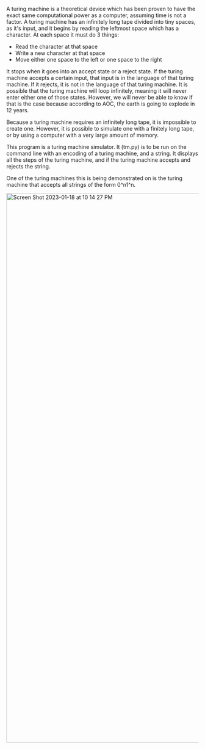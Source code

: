 A turing machine is a theoretical device which has been proven to have the exact same computational power as a computer, assuming time is not a factor. 
A turing machine has an infinitely long tape divided into tiny spaces, as it's input, and it begins by reading the leftmost space which has a character. At each space it must do 3 things:
- Read the character at that space
- Write a new character at that space
- Move either one space to the left or one space to the right

It stops when it goes into an accept state or a reject state. If the turing machine accepts a certain input, that input is in the language of that turing machine. If it rejects, it is not in the language of that turing machine. It is possible that the turing machine will loop infinitely, meaning it will never enter either one of those states. However, we will never be able to know if that is the case because according to AOC, the earth is going to explode in 12 years.

Because a turing machine requires an infinitely long tape, it is impossible to create one. However, it is possible to simulate one with a finitely long tape, or by using a computer with a very large amount of memory.

This program is a turing machine simulator. It (tm.py) is to be run on the command line with an encoding of a turing machine, and a string. It displays all the steps of the turing machine, and if the turing machine accepts and rejects the string.

One of the turing machines this is being demonstrated on is the turing machine that accepts all strings of the form 0^n1^n.

<img width="1440" alt="Screen Shot 2023-01-18 at 10 14 27 PM" src="https://user-images.githubusercontent.com/76747943/213347367-dd57472c-cb18-4852-8620-5a468c3c3d8e.png">
